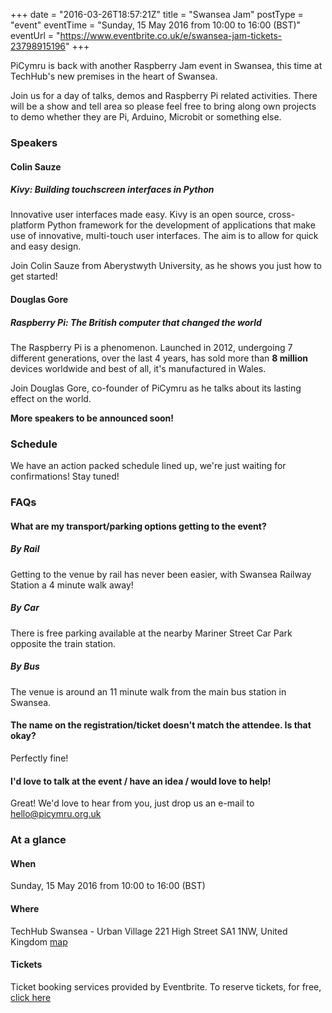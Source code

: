 +++
date = "2016-03-26T18:57:21Z"
title = "Swansea Jam"
postType = "event"
eventTime = "Sunday, 15 May 2016 from 10:00 to 16:00 (BST)"
eventUrl = "https://www.eventbrite.co.uk/e/swansea-jam-tickets-23798915196"
+++

PiCymru is back with another Raspberry Jam event in Swansea, this time at TechHub's new premises in the heart of Swansea.
<!--more-->
Join us for a day of talks, demos and Raspberry Pi related activities.
There will be a show and tell area so please feel free to bring along own projects to demo whether they are Pi, Arduino, Microbit or something else.

### Speakers
#### Colin Sauze
##### Kivy: Building touchscreen interfaces in Python
Innovative user interfaces made easy. Kivy is an open source, cross-platform Python framework for the development of applications that make use of innovative, multi-touch user interfaces. The aim is to allow for quick and easy design.

Join Colin Sauze from Aberystwyth University, as he shows you just how to get started!

#### Douglas Gore
##### Raspberry Pi: The British computer that changed the world
The Raspberry Pi is a phenomenon. Launched in 2012, undergoing 7 different generations, over the last 4 years, has sold more than **8 million** devices worldwide and best of all, it's manufactured in Wales.

Join Douglas Gore, co-founder of PiCymru as he talks about its lasting effect on the world.

**More speakers to be announced soon!**

### Schedule
We have an action packed schedule lined up, we're just waiting for confirmations! Stay tuned!

### FAQs
#### What are my transport/parking options getting to the event?
##### By Rail
Getting to the venue by rail has never been easier, with Swansea Railway Station a 4 minute walk away!
##### By Car
There is free parking available at the nearby Mariner Street Car Park opposite the train station.
##### By Bus
The venue is around an 11 minute walk from the main bus station in Swansea.

#### The name on the registration/ticket doesn't match the attendee. Is that okay?
Perfectly fine!

#### I'd love to talk at the event / have an idea / would love to help!
Great! We'd love to hear from you, just drop us an e-mail to hello@picymru.org.uk

### At a glance
#### When
Sunday, 15 May 2016 from 10:00 to 16:00 (BST)

#### Where
TechHub Swansea - Urban Village 221 High Street SA1 1NW, United Kingdom [map](https://maps.google.com/?saddr=Current+Location&daddr=51.6232785,-3.942076899999961&driving)

#### Tickets
Ticket booking services provided by Eventbrite. To reserve tickets, for free, [click here](http://swanseajam2016.eventbrite.com/?aff=picymru)